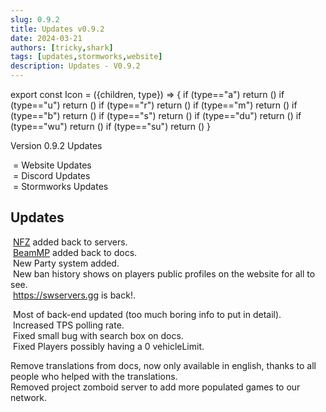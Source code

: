```yaml
---
slug: 0.9.2
title: Updates v0.9.2
date: 2024-03-21
authors: [tricky,shark]
tags: [updates,stormworks,website]
description: Updates - V0.9.2
---
```

export const Icon = ({children, type}) => {
  if (type=="a") return (<i class="fas fa-plus update-add" title="Added"></i>)
  if (type=="u") return (<i class="fas fa-arrow-up update-updated" title="Updated"></i>)
  if (type=="r") return (<i class="fas fa-minus update-removed" title="Removed"></i>)
  if (type=="m") return (<i class="fas fa-exchange-alt update-moved" title="Moved"></i>)
  if (type=="b") return (<i class="fas fa-bug update-bug" title="Bug"></i>)
  if (type=="s") return (<i class="fas fa-star update-star" title="Star"></i>)
  if (type=="du") return (<i class="fas fa-brands fa-discord discord-text" title="Discord Update"></i>)
  if (type=="wu") return (<i class="fas fa-globe update-website" title="Website Update"></i>)
  if (type=="su") return (<i class="fas fa-anchor update-stormworks" title="Stormworks Server Update"></i>)
}

Version 0.9.2 Updates

<!--truncate-->
&#8203;<Icon type="wu"></Icon> = Website Updates<br/>
&#8203;<Icon type="du"></Icon> = Discord Updates<br/>
&#8203;<Icon type="su"></Icon> = Stormworks Updates<br/>

## Updates
&#8203;<Icon type="su"></Icon> <Icon type="a"></Icon> [NFZ](/stormworks/no-fire-zone) added back to servers.<br/>
&#8203;<Icon type="su"></Icon> <Icon type="a"></Icon> [BeamMP](/beammp/) added back to docs.<br/>
&#8203;<Icon type="su"></Icon> <Icon type="a"></Icon> New Party system added.<br/>
&#8203;<Icon type="wu"></Icon> <Icon type="a"></Icon> New ban history shows on players public profiles on the website for all to see.<br/>
&#8203;<Icon type="wu"></Icon> <Icon type="a"></Icon> https://swservers.gg is back!.<br/>

&#8203;<Icon type="wu"></Icon> <Icon type="u"></Icon> Most of back-end updated (too much boring info to put in detail).<br/>
&#8203;<Icon type="su"></Icon> <Icon type="u"></Icon> Increased TPS polling rate.<br/>
&#8203;<Icon type="wu"></Icon> <Icon type="b"></Icon> Fixed small bug with search box on docs.<br/>
&#8203;<Icon type="su"></Icon> <Icon type="b"></Icon> Fixed Players possibly having a 0 vehicleLimit.<br/>


<Icon type="r"></Icon> Remove translations from docs, now only available in english, thanks to all people who helped with the translations.<br/>
<Icon type="r"></Icon> Removed project zomboid server to add more populated games to our network.<br/>


